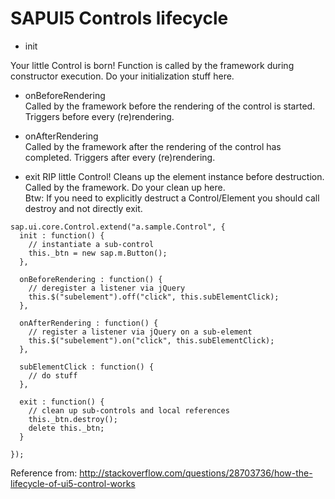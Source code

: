 # SAPUI5 Controls lifecycle

* init    

Your little Control is born! Function is called by the framework during constructor execution. Do your initialization stuff here.

* onBeforeRendering   
Called by the framework before the rendering of the control is started. Triggers before every (re)rendering.

* onAfterRendering   
Called by the framework after the rendering of the control has completed. Triggers after every (re)rendering.

* exit 
RIP little Control! Cleans up the element instance before destruction. Called by the framework. Do your clean up here.   
Btw: If you need to explicitly destruct a Control/Element you should call destroy and not directly exit.


```javasccript
sap.ui.core.Control.extend("a.sample.Control", {
  init : function() {
    // instantiate a sub-control
    this._btn = new sap.m.Button(); 
  },

  onBeforeRendering : function() {
    // deregister a listener via jQuery
    this.$("subelement").off("click", this.subElementClick);
  },

  onAfterRendering : function() {
    // register a listener via jQuery on a sub-element
    this.$("subelement").on("click", this.subElementClick);
  },

  subElementClick : function() {
    // do stuff
  },

  exit : function() {
    // clean up sub-controls and local references
    this._btn.destroy();
    delete this._btn;
  }

});
```


Reference from: http://stackoverflow.com/questions/28703736/how-the-lifecycle-of-ui5-control-works
